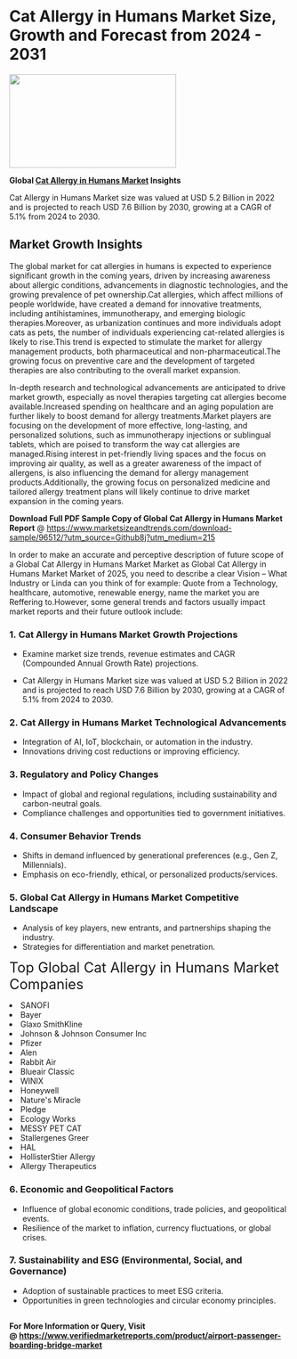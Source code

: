 <H1>Cat Allergy in Humans Market Size, Growth and Forecast from 2024 - 2031</H1><img class="aligncenter size-medium wp-image-584254" src="https://thirdeyenews.in/wp-content/uploads/2024/09/Global-Market-Research-300x168.jpeg" alt="" width="300" height="168" /><p><strong>Global&nbsp;<a href="https://www.marketsizeandtrends.com/download-sample/96512/?utm_source=Github8j?utm_medium=215">Cat Allergy in Humans Market</a> Insights</strong></p><p>Cat Allergy in Humans Market size was valued at USD 5.2 Billion in 2022 and is projected to reach USD 7.6 Billion by 2030, growing at a CAGR of 5.1% from 2024 to 2030.</p><p><h2>Market Growth Insights</h2> <p>The global market for cat allergies in humans is expected to experience significant growth in the coming years, driven by increasing awareness about allergic conditions, advancements in diagnostic technologies, and the growing prevalence of pet ownership.Cat allergies, which affect millions of people worldwide, have created a demand for innovative treatments, including antihistamines, immunotherapy, and emerging biologic therapies.Moreover, as urbanization continues and more individuals adopt cats as pets, the number of individuals experiencing cat-related allergies is likely to rise.This trend is expected to stimulate the market for allergy management products, both pharmaceutical and non-pharmaceutical.The growing focus on preventive care and the development of targeted therapies are also contributing to the overall market expansion.</p> <p>In-depth research and technological advancements are anticipated to drive market growth, especially as novel therapies targeting cat allergies become available.Increased spending on healthcare and an aging population are further likely to boost demand for allergy treatments.Market players are focusing on the development of more effective, long-lasting, and personalized solutions, such as immunotherapy injections or sublingual tablets, which are poised to transform the way cat allergies are managed.Rising interest in pet-friendly living spaces and the focus on improving air quality, as well as a greater awareness of the impact of allergens, is also influencing the demand for allergy management products.Additionally, the growing focus on personalized medicine and tailored allergy treatment plans will likely continue to drive market expansion in the coming years.</p> <p><span class=""><strong>Download Full PDF Sample Copy of Global Cat Allergy in Humans Market Report</strong> @ <a href="https://www.marketsizeandtrends.com/download-sample/96512/?utm_source=Github8j?utm_medium=215" target="_blank">https://www.marketsizeandtrends.com/download-sample/96512/?utm_source=Github8j?utm_medium=215</a></span></p><p>In order to make an accurate and perceptive description of future scope of a Global&nbsp;Cat Allergy in Humans Market Market as Global&nbsp;Cat Allergy in Humans Market Market of 2025, you need to describe a clear Vision &ndash; What Industry or Linda can you think of for example: Quote from a Technology, healthcare, automotive, renewable energy, name the market you are Reffering to.However, some general trends and factors usually impact market reports and their future outlook include:</p><h3>1.&nbsp;<strong>Cat Allergy in Humans Market Growth Projections</strong></h3><ul><li>Examine market size trends, revenue estimates and CAGR (Compounded Annual Growth Rate) projections.</li><li><p>Cat Allergy in Humans Market size was valued at USD 5.2 Billion in 2022 and is projected to reach USD 7.6 Billion by 2030, growing at a CAGR of 5.1% from 2024 to 2030.</p></li></ul><h3>2.&nbsp;<strong>Cat Allergy in Humans Market Technological Advancements</strong></h3><ul><li>Integration of AI, IoT, blockchain, or automation in the industry.</li><li>Innovations driving cost reductions or improving efficiency.</li></ul><h3>3.&nbsp;<strong>Regulatory and Policy Changes</strong></h3><ul><li>Impact of global and regional regulations, including sustainability and carbon-neutral goals.</li><li>Compliance challenges and opportunities tied to government initiatives.</li></ul><h3>4.&nbsp;<strong>Consumer Behavior Trends</strong></h3><ul><li>Shifts in demand influenced by generational preferences (e.g., Gen Z, Millennials).</li><li>Emphasis on eco-friendly, ethical, or personalized products/services.</li></ul><h3>5.&nbsp;<strong>Global Cat Allergy in Humans Market Competitive Landscape</strong></h3><ul><li>Analysis of key players, new entrants, and partnerships shaping the industry.</li><li>Strategies for differentiation and market penetration.</li></ul><p data-pm-slice="1 1 []"><span style="color: inherit; font-family: inherit; font-size: 25px;">Top Global Cat Allergy in Humans Market Companies</span></p><div class="" data-test-id=""><p><li>SANOFI</li><li> Bayer</li><li> Glaxo SmithKline</li><li> Johnson & Johnson Consumer Inc</li><li> Pfizer</li><li> Alen</li><li> Rabbit Air</li><li> Blueair Classic</li><li> WINIX</li><li> Honeywell</li><li> Nature's Miracle</li><li> Pledge</li><li> Ecology Works</li><li> MESSY PET CAT</li><li> Stallergenes Greer</li><li> HAL</li><li> HollisterStier Allergy</li><li> Allergy Therapeutics</li></p></div><h3>6.&nbsp;<strong>Economic and Geopolitical Factors</strong></h3><ul><li>Influence of global economic conditions, trade policies, and geopolitical events.</li><li>Resilience of the market to inflation, currency fluctuations, or global crises.</li></ul><h3>7.&nbsp;<strong>Sustainability and ESG (Environmental, Social, and Governance)</strong></h3><ul><li>Adoption of sustainable practices to meet ESG criteria.</li><li>Opportunities in green technologies and circular economy principles.</li></ul><h2><strong style="font-size: 14px;">For More Information or Query, Visit @&nbsp;</strong><a style="background-color: #ffffff; font-size: 14px;" href="https://www.marketsizeandtrends.com/report/cat-allergy-in-humans-market/" target="_blank">https://www.verifiedmarketreports.com/product/airport-passenger-boarding-bridge-market</a></h2>